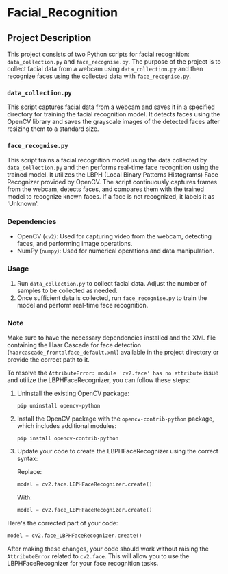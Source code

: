 # Facial_Recognition
## Project Description

This project consists of two Python scripts for facial recognition: `data_collection.py` and `face_recognise.py`. The purpose of the project is to collect facial data from a webcam using `data_collection.py` and then recognize faces using the collected data with `face_recognise.py`.

### `data_collection.py`

This script captures facial data from a webcam and saves it in a specified directory for training the facial recognition model. It detects faces using the OpenCV library and saves the grayscale images of the detected faces after resizing them to a standard size.

### `face_recognise.py`

This script trains a facial recognition model using the data collected by `data_collection.py` and then performs real-time face recognition using the trained model. It utilizes the LBPH (Local Binary Patterns Histograms) Face Recognizer provided by OpenCV. The script continuously captures frames from the webcam, detects faces, and compares them with the trained model to recognize known faces. If a face is not recognized, it labels it as 'Unknown'.

### Dependencies

- OpenCV (`cv2`): Used for capturing video from the webcam, detecting faces, and performing image operations.
- NumPy (`numpy`): Used for numerical operations and data manipulation.

### Usage

1. Run `data_collection.py` to collect facial data. Adjust the number of samples to be collected as needed.
2. Once sufficient data is collected, run `face_recognise.py` to train the model and perform real-time face recognition.

### Note

Make sure to have the necessary dependencies installed and the XML file containing the Haar Cascade for face detection (`haarcascade_frontalface_default.xml`) available in the project directory or provide the correct path to it.

To resolve the `AttributeError: module 'cv2.face' has no attribute` issue and utilize the LBPHFaceRecognizer, you can follow these steps:

1. Uninstall the existing OpenCV package:
   ```
   pip uninstall opencv-python
   ```

2. Install the OpenCV package with the `opencv-contrib-python` package, which includes additional modules:
   ```
   pip install opencv-contrib-python
   ```

3. Update your code to create the LBPHFaceRecognizer using the correct syntax:

   Replace:
   ```python
   model = cv2.face.LBPHFaceRecognizer.create()
   ```

   With:
   ```python
   model = cv2.face_LBPHFaceRecognizer.create()
   ```

Here's the corrected part of your code:

```python
model = cv2.face_LBPHFaceRecognizer.create()
```

After making these changes, your code should work without raising the `AttributeError` related to `cv2.face`. This will allow you to use the LBPHFaceRecognizer for your face recognition tasks.
